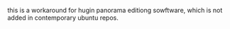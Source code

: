 this is a workaround for hugin panorama editiong sowftware, which is not added in contemporary ubuntu repos.
